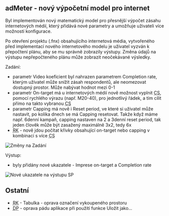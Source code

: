 ﻿---
categories: [fenix]
layout: fenix
---
## adMeter - nový výpočetní model pro internet
Byl implementován nový matematický model pro přesnější výpočet zásahu internetových médií, který přidává nové parametry a umožňuje uživateli více možností konfigurace.

Po otevření projektu (.fnx) obsahujícího internetová média, vytvořeného před implementací nového internetového modelu je uživatel vyzván k přepočtení plánu, aby se mu správně zobrazily výstupy. Změna údajů na výstupu nepřepočteného plánu může zobrazit neočekávané výsledky.

Zadání:
<ul>
<li>parametr Video koeficient byl nahrazen parametrem Completion rate, kterým uživatel může snížit zásah respondentů, ale neomezovat dostupný prostor. Může nabývat hodnot mezi 0-1</li>
<li>parametr On-target má u internetových médií nově možnost vyplnit <abbr title="Cílová skupina">CS</abbr>, pomocí rychlého výrazu (např. M20-40), pro jednotlivý řádek, a tím cílit přímo na takto vybranou <abbr title="Cílová skupina">CS</abbr></li>
<li>parametr Capping má nově i Reset period, ve které si uživatel může nastavit, po kolika dnech se má Capping resetovat. Takže když máme např. 6denní kampaň, capping nastaven na 2 a 3denní reset period, tak jeden člověk může být zasažený maximálně 3x2, tedy 6x</li>
<li><abbr title="Reachové křivky">RK</abbr> - nově jdou počítat křivky obsahující on-target nebo capping v kombinaci s více <abbr title="Cílová skupina">CS</abbr></li>
</ul>

![Změny na Zadání]({{site.url}}/data/nintmdl.png "Změny na Zadání")

Výstup:
<ul>
<li>byly přidány nové ukazatele - Imprese on-target a Completion rate</li>
</ul>

![Nové ukazatele na výstupu SP]({{site.url}}/data/nintmdlukazatele.png "Nové ukazatele na výstupu SP")

## Ostatní
<ul>
<li><abbr title="Reachové křivky">RK</abbr> - Tabulka - oprava označení vykoupeného prostoru</li>
<li><abbr title="Detailní plán">DP</abbr> - oprava pádu aplikace při použití funkce Uložit jako...</li>
</ul>